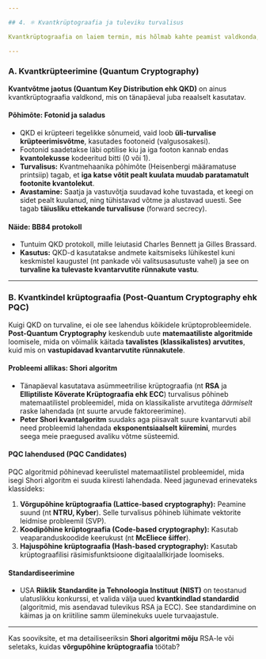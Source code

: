 ```yaml
---

## 4. ⚛️ Kvantkrüptograafia ja tuleviku turvalisus

Kvantkrüptograafia on laiem termin, mis hõlmab kahte peamist valdkonda, millest mõlemad kasutavad **kvantmehaanika** seadusi andmete kaitsmiseks ja krüptosüsteemide murdmiseks.

---
```


### A. Kvantkrüpteerimine (Quantum Cryptography)

**Kvantvõtme jaotus (Quantum Key Distribution ehk QKD)** on ainus kvantkrüptograafia valdkond, mis on tänapäeval juba reaalselt kasutatav.

#### Põhimõte: Fotonid ja saladus
* QKD ei krüpteeri tegelikke sõnumeid, vaid loob **üli-turvalise krüpteerimisvõtme**, kasutades footoneid (valgusosakesi).
* Footonid saadetakse läbi optilise kiu ja iga footon kannab endas **kvantolekusse** kodeeritud bitti (0 või 1).
* **Turvalisus:** Kvantmehaanika põhimõte (Heisenbergi määramatuse printsiip) tagab, et **iga katse võtit pealt kuulata muudab paratamatult footonite kvantolekut**.
* **Avastamine:** Saatja ja vastuvõtja suudavad kohe tuvastada, et keegi on sidet pealt kuulanud, ning tühistavad võtme ja alustavad uuesti. See tagab **täiusliku ettekande turvalisuse** (forward secrecy).

#### Näide: BB84 protokoll
* Tuntuim QKD protokoll, mille leiutasid Charles Bennett ja Gilles Brassard.
* **Kasutus:** QKD-d kasutatakse andmete kaitsmiseks lühikestel kuni keskmistel kaugustel (nt pankade või valitsusasutuste vahel) ja see on **turvaline ka tulevaste kvantarvutite rünnakute vastu**.

---

### B. Kvantkindel krüptograafia (Post-Quantum Cryptography ehk PQC)

Kuigi QKD on turvaline, ei ole see lahendus kõikidele krüptoprobleemidele. **Post-Quantum Cryptography** keskendub uute **matemaatiliste algoritmide** loomisele, mida on võimalik käitada **tavalistes (klassikalistes) arvutites**, kuid mis on **vastupidavad kvantarvutite rünnakutele**.

#### Probleemi allikas: Shori algoritm
* Tänapäeval kasutatava asümmeetrilise krüptograafia (nt **RSA** ja **Elliptiliste Kõverate Krüptograafia ehk ECC**) turvalisus põhineb matemaatilistel probleemidel, mida on klassikaliste arvutitega *äärmiselt* raske lahendada (nt suurte arvude faktoreerimine).
* **Peter Shori kvantalgoritm** suudaks aga piisavalt suure kvantarvuti abil need probleemid lahendada **eksponentsiaalselt kiiremini**, murdes seega meie praegused avaliku võtme süsteemid.

#### PQC lahendused (PQC Candidates)
PQC algoritmid põhinevad keerulistel matemaatilistel probleemidel, mida isegi Shori algoritm ei suuda kiiresti lahendada. Need jagunevad erinevateks klassideks:

1.  **Võrgupõhine krüptograafia (Lattice-based cryptography):** Peamine suund (nt **NTRU, Kyber**). Selle turvalisus põhineb lühimate vektorite leidmise probleemil (SVP).
2.  **Koodipõhine krüptograafia (Code-based cryptography):** Kasutab veaparanduskoodide keerukust (nt **McEliece šiffer**).
3.  **Hajuspõhine krüptograafia (Hash-based cryptography):** Kasutab krüptograafilisi räsimisfunktsioone digitaalallkirjade loomiseks.

#### Standardiseerimine
* USA **Riiklik Standardite ja Tehnoloogia Instituut (NIST)** on teostanud ulatuslikku konkurssi, et valida välja uued **kvantkindlad standardid** (algoritmid, mis asendavad tulevikus RSA ja ECC). See standardimine on käimas ja on kriitiline samm üleminekuks uuele turvaajastule.

---
Kas sooviksite, et ma detailiseeriksin **Shori algoritmi mõju** RSA-le või seletaks, kuidas **võrgupõhine krüptograafia** töötab?
